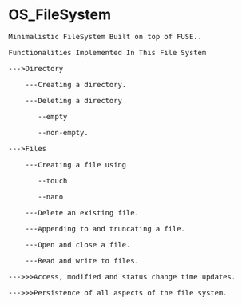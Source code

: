 # OS_FileSystem
<pre>
Minimalistic FileSystem Built on top of FUSE..<br/>
Functionalities Implemented In This File System<br/>
--->Directory<br/>
	---Creating a directory.<br/>
	---Deleting a directory <br/>
	   --empty<br/>
	   --non-empty.<br/>
--->Files<br/>
	---Creating a file using<br/>
	   --touch<br/>
	   --nano <br/>
	---Delete an existing file.<br/>
	---Appending to and truncating a file.<br/>
	---Open and close a file.<br/>
	---Read and write to files.<br/>
--->>>Access, modified and status change time updates.<br/>
--->>>Persistence of all aspects of the file system.<br/>
</pre>
